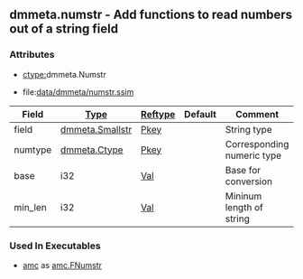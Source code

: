 ## dmmeta.numstr - Add functions to read numbers out of a string field


### Attributes
<a href="#attributes"></a>
<!-- dev.mdmark  mdmark:MDSECTION  state:BEG_AUTO  param:Attributes -->
* [ctype:](/txt/ssimdb/dmmeta/ctype.md)dmmeta.Numstr

* file:[data/dmmeta/numstr.ssim](/data/dmmeta/numstr.ssim)

|Field|[Type](/txt/ssimdb/dmmeta/ctype.md)|[Reftype](/txt/ssimdb/dmmeta/reftype.md)|Default|Comment|
|---|---|---|---|---|
|field|[dmmeta.Smallstr](/txt/ssimdb/dmmeta/smallstr.md)|[Pkey](/txt/exe/amc/reftypes.md#pkey)||String type|
|numtype|[dmmeta.Ctype](/txt/ssimdb/dmmeta/ctype.md)|[Pkey](/txt/exe/amc/reftypes.md#pkey)||Corresponding numeric type|
|base|i32|[Val](/txt/exe/amc/reftypes.md#val)||Base for conversion|
|min_len|i32|[Val](/txt/exe/amc/reftypes.md#val)||Mininum length of string|

<!-- dev.mdmark  mdmark:MDSECTION  state:END_AUTO  param:Attributes -->

### Used In Executables
<a href="#used-in-executables"></a>
<!-- dev.mdmark  mdmark:MDSECTION  state:BEG_AUTO  param:ImdbUses -->

* [amc](/txt/exe/amc/internals.md) as [amc.FNumstr](/txt/exe/amc/internals.md#amc-fnumstr)

<!-- dev.mdmark  mdmark:MDSECTION  state:END_AUTO  param:ImdbUses -->

